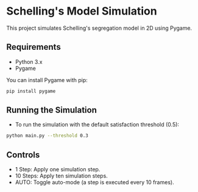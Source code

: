 # Schelling's Model Simulation

This project simulates Schelling's segregation model in 2D using Pygame.

## Requirements

- Python 3.x
- Pygame

You can install Pygame with pip:

```bash
pip install pygame
```

## Running the Simulation

- To run the simulation with the default satisfaction threshold (0.5):
```bash
python main.py --threshold 0.3
```

## Controls

- 1 Step: Apply one simulation step.
- 10 Steps: Apply ten simulation steps.
- AUTO: Toggle auto-mode (a step is executed every 10 frames).